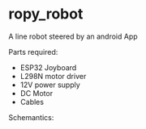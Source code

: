 # ropy_robot
A line robot steered by an android App

Parts required:
- ESP32 Joyboard
- L298N motor driver
- 12V power supply
- DC Motor
- Cables

Schemantics:
